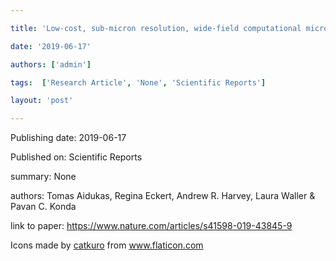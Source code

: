 ---
title: 'Low-cost, sub-micron resolution, wide-field computational microscopy using opensource hardware'
date: '2019-06-17'
authors: ['admin']
tags:  ['Research Article', 'None', 'Scientific Reports']
layout: 'post'
---
Publishing date: 2019-06-17

Published on: Scientific Reports

summary: None

authors: Tomas Aidukas, Regina Eckert, Andrew R. Harvey, Laura Waller & Pavan C. Konda 

link to paper: https://www.nature.com/articles/s41598-019-43845-9

Icons made by <a href="https://www.flaticon.com/free-icon/bookshelves_3576884" title="catkuro">catkuro</a> from <a href="https://www.flaticon.com/" title="Flaticon"> www.flaticon.com</a>
